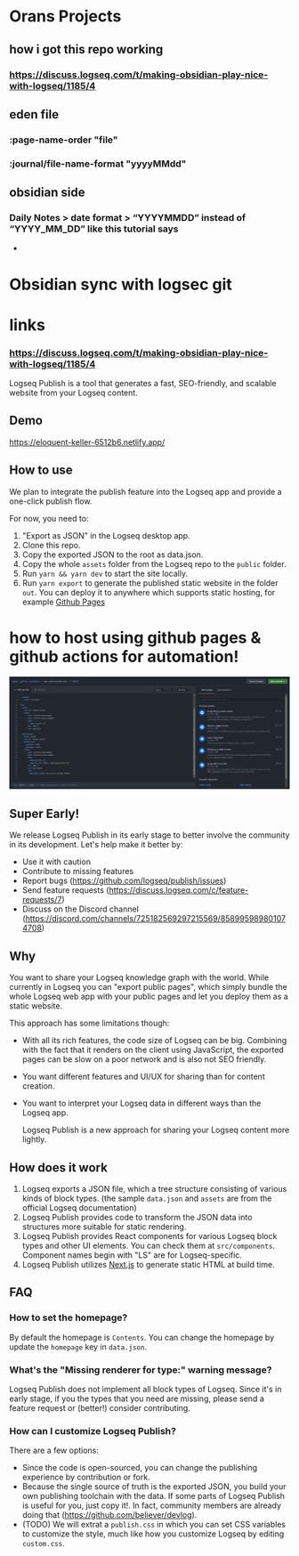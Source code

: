 # Orans Projects
## how i got this repo working
### https://discuss.logseq.com/t/making-obsidian-play-nice-with-logseq/1185/4
## eden file
### :page-name-order "file"
### :journal/file-name-format "yyyyMMdd"
## obsidian side
### Daily Notes > date format > “YYYYMMDD” instead of “YYYY_MM_DD” like this tutorial says
-
# Obsidian sync with logsec git
# links
### https://discuss.logseq.com/t/making-obsidian-play-nice-with-logseq/1185/4


Logseq Publish is a tool that generates a fast, SEO-friendly, and scalable website from your Logseq content.
## Demo

https://eloquent-keller-6512b6.netlify.app/
## How to use

We plan to integrate the publish feature into the Logseq app and provide a one-click publish flow.

For now, you need to:

1. "Export as JSON" in the Logseq desktop app.
2. Clone this repo.
3. Copy the exported JSON to the root as data.json.
4. Copy the whole `assets` folder from the Logseq repo to the `public` folder.
5. Run `yarn && yarn dev` to start the site locally.
6. Run `yarn export` to generate the published static website in the folder `out`. You can deploy it to anywhere which supports static hosting, for example [Github Pages](https://guides.github.com/features/pages/)
# how to host using github pages & github actions for automation!
![](assets/2021-12-03-20-50-10.png)
## Super Early!

We release Logseq Publish in its early stage to better involve the community in its development. Let's help make it better by:
- Use it with caution
- Contribute to missing features
- Report bugs (https://github.com/logseq/publish/issues)
- Send feature requests (https://discuss.logseq.com/c/feature-requests/7)
- Discuss on the Discord channel (https://discord.com/channels/725182569297215569/858995989801074708)
## Why

You want to share your Logseq knowledge graph with the world. While currently in Logseq you can "export public pages", which simply bundle the whole Logseq web app with your public pages and let you deploy them as a static website.

This approach has some limitations though:
- With all its rich features, the code size of Logseq can be big. Combining with the fact that it renders on the client using JavaScript, the exported pages can be slow on a poor network and is also not SEO friendly.
- You want different features and UI/UX for sharing than for content creation.
- You want to interpret your Logseq data in different ways than the Logseq app.
  
  Logseq Publish is a new approach for sharing your Logseq content more lightly.
## How does it work

1. Logseq exports a JSON file, which a tree structure consisting of various kinds of block types. (the sample `data.json` and `assets` are from the official Logseq documentation)
2. Logseq Publish provides code to transform the JSON data into structures more suitable for static rendering.
3. Logseq Publish provides React components for various Logseq block types and other UI elements. You can check them at `src/components`. Component names begin with "LS" are for Logseq-specific.
4. Logseq Publish utilizes [Next.js](https://nextjs.org/) to generate static HTML at build time.
## FAQ
### How to set the homepage?

By default the homepage is `Contents`. You can change the homepage by update the `homepage` key in `data.json`.
### What's the "Missing renderer for type:" warning message?

Logseq Publish does not implement all block types of Logseq. Since it's in early stage, if you the types that you need are missing, please send a feature request or (better!) consider contributing.
### How can I customize Logseq Publish?

There are a few options:
- Since the code is open-sourced, you can change the publishing experience by contribution or fork.
- Because the single source of truth is the exported JSON, you build your own publishing toolchain with the data. If some parts of Logseq Publish is useful for you, just copy it!. In fact, community members are already doing that (https://github.com/believer/devlog).
- (TODO) We will extrat a `publish.css` in which you can set CSS variables to customize the style, much like how you customize Logseq by editing `custom.css`.